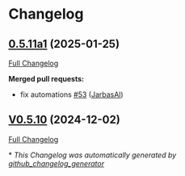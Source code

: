 # Changelog

## [0.5.11a1](https://github.com/OpenVoiceOS/ovos-skill-application-launcher/tree/0.5.11a1) (2025-01-25)

[Full Changelog](https://github.com/OpenVoiceOS/ovos-skill-application-launcher/compare/V0.5.10...0.5.11a1)

**Merged pull requests:**

- fix automations [\#53](https://github.com/OpenVoiceOS/ovos-skill-application-launcher/pull/53) ([JarbasAl](https://github.com/JarbasAl))

## [V0.5.10](https://github.com/OpenVoiceOS/ovos-skill-application-launcher/tree/V0.5.10) (2024-12-02)

[Full Changelog](https://github.com/OpenVoiceOS/ovos-skill-application-launcher/compare/0.5.10...V0.5.10)



\* *This Changelog was automatically generated by [github_changelog_generator](https://github.com/github-changelog-generator/github-changelog-generator)*

